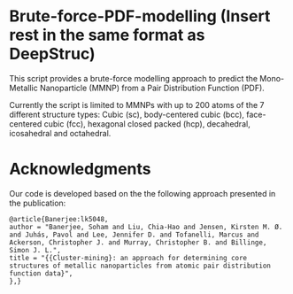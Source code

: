 # Brute-force-PDF-modelling (Insert rest in the same format as DeepStruc)

This script provides a brute-force modelling approach to predict the Mono-Metallic Nanoparticle (MMNP) from a Pair Distribution Function (PDF).

Currently the script is limited to MMNPs with up to 200 atoms of the 7 different structure types: Cubic (sc), body-centered cubic (bcc), face-centered cubic (fcc), hexagonal closed packed (hcp), decahedral, icosahedral and octahedral.


# Acknowledgments
Our code is developed based on the the following approach presented in the publication:
```
@article{Banerjee:lk5048,
author = "Banerjee, Soham and Liu, Chia-Hao and Jensen, Kirsten M. Ø. and Juhás, Pavol and Lee, Jennifer D. and Tofanelli, Marcus and Ackerson, Christopher J. and Murray, Christopher B. and Billinge, Simon J. L.",
title = "{{Cluster-mining}: an approach for determining core structures of metallic nanoparticles from atomic pair distribution function data}",
},}
```
